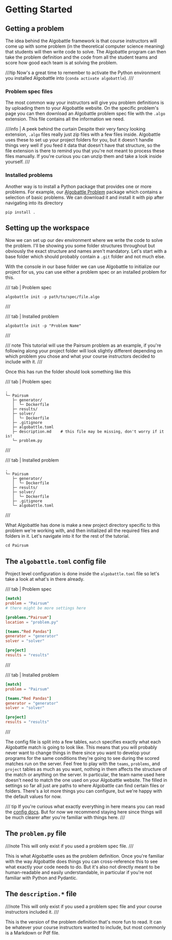 # Getting Started

## Getting a problem

The idea behind the Algobattle framework is that course instructors will come up with some problem (in the theoretical
computer science meaning) that students will then write code to solve. The Algobattle program can then take the
problem definition and the code from all the student teams and score how good each team is at solving the problem.

///tip
Now's a great time to remember to activate the Python environment you installed Algobattle into
(`conda activate algobattle`).
///

### Problem spec files

The most common way your instructors will give you problem definitions is by uploading them to your Algobattle website.
On the specific problem's page you can then download an Algobattle problem spec file with the `.algo` extension. This
file contains all the information we need.

///info | A peek behind the curtain
Despite their very fancy looking extension, `.algo` files really just zip files with a few files inside. Algobattle uses
these to set up your project folders for you, but it doesn't handle things very well if you feed it data that doesn't
have that structure, so the file extension is there to remind you that you're not meant to process these files manually.
If you're curious you can unzip them and take a look inside yourself.
///

### Installed problems

Another way is to install a Python package that provides one or more problems. For example, our
[Algobattle Problem](https://github.com/Benezivas/algobattle-problems) package which contains a selection of basic
problems. We can download it and install it with pip after navigating into its directory

```console
pip install .
```

## Setting up the workspace

Now we can set up our dev environment where we write the code to solve the problem. I'll be showing you some folder
structures throughout but obviously the exact structure and names aren't mandatory. Let's start with a base folder which
should probably contain a `.git` folder and not much else.

With the console in our base folder we can use Algobattle to initialize our project for us, you can use either a
problem spec or an installed problem for this.

/// tab | Problem spec
```console
algobattle init -p path/to/spec/file.algo
```
///

/// tab | Installed problem
```console
algobattle init -p "Problem Name"
```
///

/// note
This tutorial will use the Pairsum problem as an example, if you're following along your project folder will look
slightly different depending on which problem you chose and what your course instructors decided to include with it.
///

Once this has run the folder should look something like this

/// tab | Problem spec
``` { .sh .no-copy }
.
└─ Pairsum
   ├─ generator/
   │  └─ Dockerfile
   ├─ results/
   ├─ solver/
   │  └─ Dockerfile
   ├─ .gitignore
   ├─ algobattle.toml
   ├─ description.md    # this file may be missing, don't worry if it is!
   └─ problem.py
```
///

/// tab | Installed problem
``` { .sh .no-copy }
.
└─ Pairsum
   ├─ generator/
   │  └─ Dockerfile
   ├─ results/
   ├─ solver/
   │  └─ Dockerfile
   ├─ .gitignore
   └─ algobattle.toml
```
///

What Algobattle has done is make a new project directory specific to this problem we're working with, and then
initialized all the required files and folders in it. Let's navigate into it for the rest of the tutorial.

```console
cd Pairsum
```

## The `algobattle.toml` config file

Project level configuration is done inside the `algobattle.toml` file so let's take a look at what's in there already.

/// tab | Problem spec
```toml
[match]
problem = "Pairsum"
# there might be more settings here

[problems."Pairsum"]
location = "problem.py"

[teams."Red Pandas"]
generator = "generator"
solver = "solver"

[project]
results = "results"
```
///

/// tab | Installed problem
```toml
[match]
problem = "Pairsum"

[teams."Red Pandas"]
generator = "generator"
solver = "solver"

[project]
results = "results"
```
///

The config file is split into a few tables, `match` specifies exactly what each Algobattle match is going to look like.
This means that you will probably never want to change things in there since you want to develop your programs for the
same conditions they're going to see during the scored matches run on the server. Feel free to play with the `teams`,
`problems`, and `project` tables as much as you want, nothing in them affects the structure of the match or anything
on the server. In particular, the team name used here doesn't need to match the one used on your Algobattle website.
The filled in settings so far all just are paths to where Algobattle can find certain files or folders. There's a lot
more things you can configure, but we're happy with the default values for now.

/// tip
If you're curious what exactly everything in here means you can read the [config docs](/advanced/config.md). But for
now we recommend staying here since things will be much clearer after you're familiar with things here.
///

## The `problem.py` file

///note
This will only exist if you used a problem spec file.
///

This is what Algobattle uses as the problem definition. Once you're familiar with the way Algobattle does things
you can cross-reference this to see what exactly your code needs to do. But it's also not directly meant to be
human-readable and easily understandable, in particular if you're not familiar with Python and Pydantic.

## The `description.*` file

///note
This will only exist if you used a problem spec file and your course instructors included it.
///

This is the version of the problem definition that's more fun to read. It can be whatever your course instructors
wanted to include, but most commonly is a Markdown or Pdf file.
